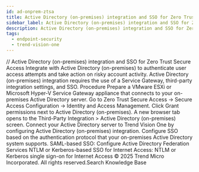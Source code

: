 ```yaml
---
id: ad-onprem-ztsa
title: Active Directory (on-premises) integration and SSO for Zero Trust Secure Access
sidebar_label: Active Directory (on-premises) integration and SSO for Zero Trust Secure Access
description: Active Directory (on-premises) integration and SSO for Zero Trust Secure Access
tags:
  - endpoint-security
  - trend-vision-one
---
```


/*<![CDATA[*/ $('#title').html($('meta[name=map-description]').attr('content')); /*]]>*/ Active Directory (on-premises) integration and SSO for Zero Trust Secure Access Integrate with Active Directory (on-premises) to authenticate user access attempts and take action on risky account activity. Active Directory (on-premises) integration requires the use of a Service Gateway, third-party integration settings, and SSO. Procedure Prepare a VMware ESXi or Microsoft Hyper-V Service Gateway appliance that connects to your on-premises Active Directory server. Go to Zero Trust Secure Access → Secure Access Configuration → Identity and Access Management. Click Grant permissions next to Active Directory (on-premises). A new browser tab opens to the Third-Party Integration > Active Directory (on-premises) screen. Connect your Active Directory server to Trend Vision One by configuring Active Directory (on-premises) integration. Configure SSO based on the authentication protocol that your on-premises Active Directory system supports. SAML-based SSO: Configure Active Directory Federation Services NTLM or Kerberos-based SSO for Internet Access: NTLM or Kerberos single sign-on for Internet Access © 2025 Trend Micro Incorporated. All rights reserved.Search Knowledge Base